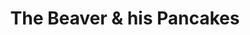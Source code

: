 ---
title: 'The Beaver & his Pancakes'
description: 'Un design déjanté né d’un rêve où les pixels dansent la salsa. Une explosion de couleurs et de formes qui promet une expérience visuelle aussi surprenante qu’un chat en costume de super-héros. Pour les amateurs d’inattendu !'
pubDate: '21 Novembre 2024'
heroImage: '/src/assets/presentation_betp/presentation_betp_1.jpg'
tags: ['branding', 'uxui', 'communication']
client: 'Projet fictif @2024'
brief: 'Créer un design vibrant et décalé, mêlant couleurs vives et formes ludiques pour surprendre le spectateur. S’adressant aux amateurs de créativité audacieuse, le projet vise à casser les conventions visuelles avec une identité complète incluant logos et illustrations, dans un style fun et inattendu.'
---